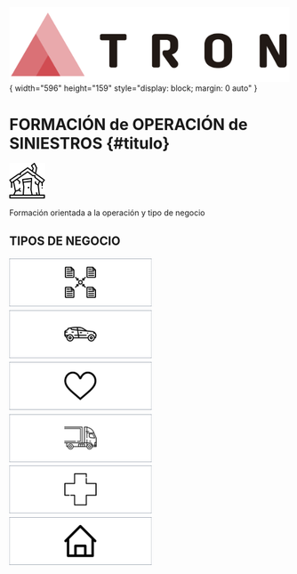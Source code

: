 ![Imagen LOGO](./00-Imagen/logo-TRON.png){ width="596" height="159" style="display: block; margin: 0 auto" }

# FORMACIÓN de OPERACIÓN de SINIESTROS {#titulo}

![Imagen SINIESTRO](./00-Imagen/icono-siniestros.png)  

Formación orientada a la operación y tipo de negocio

## TIPOS DE NEGOCIO

[![Imagen COMÚN](./00-Imagen/boton-siniestros-Comun.png "Común")](../../../../../01-TRON/02-Formacion/01-Modulos/04-Siniestros/02-Operacion/01-Comun/FORMACION-Siniestros-Operacion-Comun.md#titulo)
[![Imagen AUTO](./00-Imagen/boton-siniestros-Automovil.png "Automóvil")](../../../../../01-TRON/02-Formacion/01-Modulos/04-Siniestros/02-Operacion/01-Comun/FORMACION-Siniestros-Operacion-Comun.md#titulo)
[![Imagen VIDA](./00-Imagen/boton-siniestros-Vida.png "Vida")](../../../../../01-TRON/02-Formacion/01-Modulos/04-Siniestros/02-Operacion/01-Comun/FORMACION-Siniestros-Operacion-Comun.md#titulo)
[![Imagen TRANSPORTE](./00-Imagen/boton-siniestros-Transporte.png "Transportes")](../../../../../01-TRON/02-Formacion/01-Modulos/04-Siniestros/02-Operacion/01-Comun/FORMACION-Siniestros-Operacion-Comun.md#titulo)
[![Imagen SALUD](./00-Imagen/boton-siniestros-Salud.png "Salud")](../../../../../01-TRON/02-Formacion/01-Modulos/04-Siniestros/02-Operacion/01-Comun/FORMACION-Siniestros-Operacion-Comun.md#titulo)
[![Imagen GENERALES](./00-Imagen/boton-siniestros-General.png "Generales")](../../../../../01-TRON/02-Formacion/01-Modulos/04-Siniestros/02-Operacion/01-Comun/FORMACION-Siniestros-Operacion-Comun.md#titulo)



